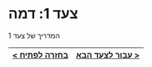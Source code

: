 # צעד 1: דמה

[//]: # (head-end)


המדריך של צעד 1


[//]: # (foot-start)

[{]: <helper> (navStep)

| [< בחזרה לפתיח](../../../README.md) | [עבור לצעד הבא >](step2.md) |
|:--------------------------------|--------------------------------:|

[}]: #